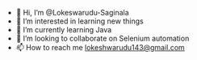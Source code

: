 - 👋 Hi, I’m @Lokeswarudu-Saginala
- 👀 I’m interested in learning new things
- 🌱 I’m currently learning Java
- 💞️ I’m looking to collaborate on Selenium automation
- 📫 How to reach me lokeshwarudu143@gmail.com

<!---
Lokeswarudu-Saginala/Lokeswarudu-Saginala is a ✨ special ✨ repository because its `README.md` (this file) appears on your GitHub profile.
You can click the Preview link to take a look at your changes.
--->
